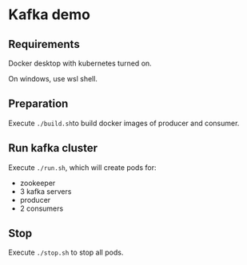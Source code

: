 # Kafka demo

## Requirements

Docker desktop with kubernetes turned on.

On windows, use wsl shell.

## Preparation

Execute `./build.sh`to build docker images of producer and consumer.

## Run kafka cluster

Execute `./run.sh`, which will create pods for:

- zookeeper
- 3 kafka servers
- producer
- 2 consumers

## Stop

Execute `./stop.sh` to stop all pods.